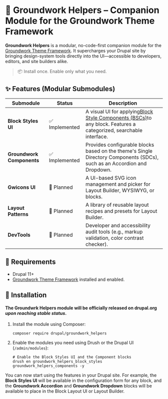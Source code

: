 # 🧩 Groundwork Helpers – Companion Module for the Groundwork Theme Framework

**Groundwork Helpers** is a modular, no-code-first companion module for the [Groundwork Theme Framework](https://github.com/IbentaLab/drupal_groundwork "null"). It supercharges your Drupal site by bringing design-system tools directly into the UI—accessible to developers, editors, and site builders alike.

> 📦 Install once. Enable only what you need.

## ✨ Features (Modular Submodules)

| **Submodule**             | **Status** | **Description**                                                                                                                                                                           |
| ------------------------------- | ---------------- | ----------------------------------------------------------------------------------------------------------------------------------------------------------------------------------------------- |
| **Block Styles UI**       | ✅ Implemented   | A visual UI for applying[Block Style Components (BSCs)](https://ibentalab.github.io/drupal_groundwork/docs/block-style-components/ "null")to any block. Features a categorized, searchable interface. |
| **Groundwork Components** | ✅ Implemented   | Provides configurable blocks based on the theme's Single Directory Components (SDCs), such as an Accordion and Dropdown.                                                                        |
| **Gwicons UI**            | 📝 Planned       | A UI-based SVG icon management and picker for Layout Builder, WYSIWYG, or blocks.                                                                                                               |
| **Layout Patterns**       | 📝 Planned       | A library of reusable layout recipes and presets for Layout Builder.                                                                                                                            |
| **DevTools**              | 📝 Planned       | Developer and accessibility audit tools (e.g., markup validation, color contrast checker).                                                                                                      |

## 🧰 Requirements

* Drupal 11+
* [Groundwork Theme Framework](https://github.com/IbentaLab/drupal_groundwork "null") installed and enabled.

## 🚀 Installation

#### **The Groundwrk Helpers module will be officially released on drupal.org *upon reaching stable status*.**

1. Install the module using Composer:
   ```
   composer require drupal/groundwork_helpers

   ```
2. Enable the modules you need using Drush or the Drupal UI (`/admin/modules`):
   ```
   # Enable the Block Styles UI and the Component blocks
   drush en groundwork_helpers_block_styles groundwork_helpers_components -y

   ```

You can now start using the features in your Drupal site. For example, the **Block Styles UI** will be available in the configuration form for any block, and the **Groundwork Accordion** and **Groundwork Dropdown** blocks will be available to place in the Block Layout UI or Layout Builder.
